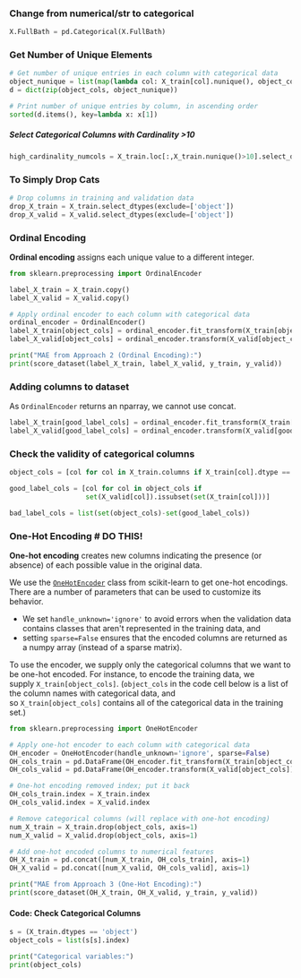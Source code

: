 ### Change from  numerical/str to categorical
```py
X.FullBath = pd.Categorical(X.FullBath)
```
### Get Number of Unique Elements 
```py
# Get number of unique entries in each column with categorical data
object_nunique = list(map(lambda col: X_train[col].nunique(), object_cols))
d = dict(zip(object_cols, object_nunique))

# Print number of unique entries by column, in ascending order
sorted(d.items(), key=lambda x: x[1])
```
##### Select Categorical Columns with Cardinality >10
```py
high_cardinality_numcols = X_train.loc[:,X_train.nunique()>10].select_dtypes(include=['object']).shape[1]

```
### To Simply Drop Cats
```python
# Drop columns in training and validation data
drop_X_train = X_train.select_dtypes(exclude=['object'])
drop_X_valid = X_valid.select_dtypes(exclude=['object'])
```
### Ordinal Encoding
**Ordinal encoding** assigns each unique value to a different integer.
```py
from sklearn.preprocessing import OrdinalEncoder

label_X_train = X_train.copy()
label_X_valid = X_valid.copy()

# Apply ordinal encoder to each column with categorical data
ordinal_encoder = OrdinalEncoder()
label_X_train[object_cols] = ordinal_encoder.fit_transform(X_train[object_cols])
label_X_valid[object_cols] = ordinal_encoder.transform(X_valid[object_cols])

print("MAE from Approach 2 (Ordinal Encoding):") 
print(score_dataset(label_X_train, label_X_valid, y_train, y_valid))
```

### Adding columns to dataset
As `OrdinalEncoder` returns an nparray, we cannot use concat.
```py
label_X_train[good_label_cols] = ordinal_encoder.fit_transform(X_train[good_label_cols]) # Your code here
label_X_valid[good_label_cols] = ordinal_encoder.transform(X_valid[good_label_cols])
```
### Check the validity of categorical columns
```py
object_cols = [col for col in X_train.columns if X_train[col].dtype == "object"]

good_label_cols = [col for col in object_cols if 
                   set(X_valid[col]).issubset(set(X_train[col]))]

bad_label_cols = list(set(object_cols)-set(good_label_cols))
```

### One-Hot Encoding # DO THIS!
**One-hot encoding** creates new columns indicating the presence (or absence) of each possible value in the original data. 

We use the [`OneHotEncoder`](https://scikit-learn.org/stable/modules/generated/sklearn.preprocessing.OneHotEncoder.html) class from scikit-learn to get one-hot encodings. There are a number of parameters that can be used to customize its behavior.

-   We set `handle_unknown='ignore'` to avoid errors when the validation data contains classes that aren't represented in the training data, and
-   setting `sparse=False` ensures that the encoded columns are returned as a numpy array (instead of a sparse matrix).

To use the encoder, we supply only the categorical columns that we want to be one-hot encoded. For instance, to encode the training data, we supply `X_train[object_cols]`. (`object_cols` in the code cell below is a list of the column names with categorical data, and so `X_train[object_cols]` contains all of the categorical data in the training set.)
```py
from sklearn.preprocessing import OneHotEncoder

# Apply one-hot encoder to each column with categorical data
OH_encoder = OneHotEncoder(handle_unknown='ignore', sparse=False)
OH_cols_train = pd.DataFrame(OH_encoder.fit_transform(X_train[object_cols]))
OH_cols_valid = pd.DataFrame(OH_encoder.transform(X_valid[object_cols]))

# One-hot encoding removed index; put it back
OH_cols_train.index = X_train.index
OH_cols_valid.index = X_valid.index

# Remove categorical columns (will replace with one-hot encoding)
num_X_train = X_train.drop(object_cols, axis=1)
num_X_valid = X_valid.drop(object_cols, axis=1)

# Add one-hot encoded columns to numerical features
OH_X_train = pd.concat([num_X_train, OH_cols_train], axis=1)
OH_X_valid = pd.concat([num_X_valid, OH_cols_valid], axis=1)

print("MAE from Approach 3 (One-Hot Encoding):") 
print(score_dataset(OH_X_train, OH_X_valid, y_train, y_valid))
```
#### Code: Check Categorical Columns
```py
s = (X_train.dtypes == 'object')
object_cols = list(s[s].index)

print("Categorical variables:")
print(object_cols)
```
